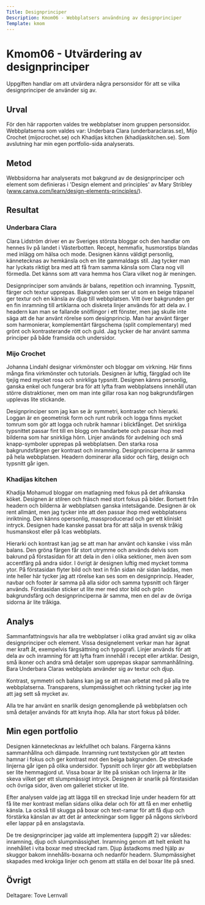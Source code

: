 ```yaml
---
Title: Designprinciper
Description: Kmom06 - Webbplatsers användning av designprinciper
Template: kmom
---
```


Kmom06 - Utvärdering av designprinciper
==========================

Uppgiften handlar om att utvärdera några personsidor för att se vilka designprinciper de använder sig av.

## Urval

För den här rapporten valdes tre webbplatser inom gruppen personsidor. Webbplatserna som valdes var: Underbara Clara (underbaraclaras.se), Mijo Crochet (mijocrochet.se) och Khadijas kitchen (khadijaskitchen.se). Som avslutning har min egen portfolio-sida analyserats.

## Metod

Webbsidorna har analyserats mot bakgrund av de designprinciper och element som definieras i 'Design element and principles' av Mary Stribley (www.canva.com/learn/design-elements-principles/).

## Resultat

### Underbara Clara

Clara Lidström driver en av Sveriges största bloggar och den handlar om hennes liv på landet i Västerbotten. Recept, hemmafix, husmorstips blandas med inlägg om hälsa och mode. Designen känns väldigt personlig, kännetecknas av hemkänsla och en lite gammaldags stil. Jag tycker man har lyckats riktigt bra med att få fram samma känsla som Clara nog vill förmedla. Det känns som att vara hemma hos Clara vilket nog är meningen.

Designprinciper som används är balans, repetition och inramning. Typsnitt, färger och textur upprepas. Bakgrunden som ser ut som en beige träpanel ger textur och en känsla av djup till webbplatsen. Vitt över bakgrunden ger en fin inramning till artiklarna och diskreta linjer används för att dela av. I headern kan man se fallande snöflingor i ett fönster, men jag skulle inte säga att de har använt rörelse som designprincip. Man har använt färger som harmonierar, komplementärt färgschema (split complementary) med grönt och kontrasterande rött och guld. Jag tycker de har använt samma principer på både framsida och undersidor.

### Mijo Crochet

Johanna Lindahl designar virkmönster och bloggar om virkning. Här finns många fina virkmönster och tutorials. Designen är luftig, färgglad och lite tjejig med mycket rosa och snirkliga typsnitt. Designen känns personlig, ganska enkel och fungerar bra för att lyfta fram webbplatsens innehåll utan större distraktioner, men om man inte gillar rosa kan nog bakgrundsfärgen upplevas lite stickande.

Designprinciper som jag kan se är symmetri, kontraster och hierarki. Loggan är en geometrisk form och runt rubrik och logga finns mycket tomrum som gör att logga och rubrik hamnar i blickfånget. Det snirkliga typsnittet passar fint till en blogg om handarbete och passar ihop med bilderna som har snirkliga hörn. Linjer används för avdelning och små knapp-symboler upprepas på webbplatsen. Den starka rosa bakgrundsfärgen ger kontrast och inramning.  Designprinciperna är samma på hela webbplatsen. Headern dominerar alla sidor och färg, design och typsnitt går igen.

### Khadijas kitchen

Khadija Mohamud bloggar om matlagning med fokus på det afrikanska köket. Designen är stilren och fräsch med stort fokus på bilder. Bortsett från headern och bilderna är webbplatsen ganska intetsägande. Designen är ok rent allmänt, men jag tycker inte att den passar ihop med webbplatsens inriktning. Den känns opersonlig, massproducerad och ger ett kliniskt intryck. Designen hade kanske passat bra för att sälja in svensk tråkig husmanskost eller på Icas webbplats.

Hierarki och kontrast kan jag se att man har använt och kanske i viss mån balans. Den gröna färgen får stort utrymme och används delvis som bakrund på förstasidan för att dela in den i olika sektioner, men även som accentfärg på andra sidor. I övrigt är designen luftig med mycket tomma ytor. På förstasidan flyter bild och text in från sidan när sidan laddas, men inte heller här tycker jag att rörelse kan ses som en designprincip. Header, navbar och footer är samma på alla sidor och samma typsnitt och färger används. Förstasidan sticker ut lite mer med stor bild och grön bakgrundsfärg och designprinciperna är samma, men en del av de övriga sidorna är lite tråkiga.

## Analys

Sammanfattningsvis har alla tre webbplatser i olika grad använt sig av olika designprinciper och element. Vissa designelement verkar man har ägnat mer kraft åt, exempelvis färgsättning och typografi. Linjer används för att dela av och inramning för att lyfta fram innehåll i recept eller artiklar. Design, små ikoner och andra små detaljer som upprepas skapar sammanhållning. Bara Underbara Claras webbplats använder sig av textur och djup.

Kontrast, symmetri och balans kan jag se att man arbetat med på alla tre webbplatserna. Transparens, slumpmässighet och riktning tycker jag inte att jag sett så mycket av.

Alla tre har använt en snarlik design genomgående på webbplatsen och små detaljer används för att knyta ihop. Alla har stort fokus på bilder.

## Min egen portfolio

Designen kännetecknas av lekfullhet och balans. Färgerna känns sammanhållna och dämpade. Inramning runt textstycken gör att texten hamnar i fokus och ger kontrast mot den beiga bakgrunden. De streckade linjerna går igen på olika undersidor. Typsnitt och linjer gör att webbplatsen ser lite hemmagjord ut. Vissa boxar är lite på sniskan och linjerna är lite skeva vilket ger ett slumpmässigt intryck. Designen är snarlik på förstasidan och övriga sidor, även om galleriet sticker ut lite.

Efter analysen valde jag att lägga till en streckad linje under headern för att få lite mer kontrast mellan sidans olika delar och för att få en mer enhetlig känsla. La också till skugga på boxar och text-ramar för att få djup och förstärka känslan av att det är anteckningar som ligger på någons skrivbord eller lappar på en anslagstavla.

De tre designprinciper jag valde att implementera (uppgift 2) var således: inramning, djup och slumpmässighet. Inramning genom att helt enkelt ha innehållet i vita boxar med streckad ram. Djup åstadkoms med hjälp av skuggor bakom innehålls-boxarna och nedanför headern. Slumpmässighet skapades med krokiga linjer och genom att ställa en del boxar lite på sned.

## Övrigt

Deltagare: Tove Lernvall
